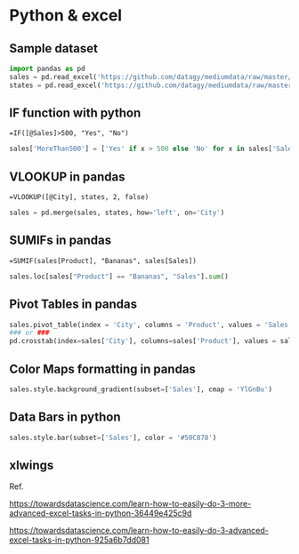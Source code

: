 # Python & excel

## Sample dataset

```python
import pandas as pd
sales = pd.read_excel('https://github.com/datagy/mediumdata/raw/master/pythonexcel.xlsx', sheet_name = 'sales')
states = pd.read_excel('https://github.com/datagy/mediumdata/raw/master/pythonexcel.xlsx', sheet_name = 'states')

```

## IF function with python

```
=IF([@Sales]>500, "Yes", "No")
```

```python
sales['MoreThan500'] = ['Yes' if x > 500 else 'No' for x in sales['Sales']]
```

## VLOOKUP in pandas

```
=VLOOKUP([@City], states, 2, false)
```

```python
sales = pd.merge(sales, states, how='left', on='City')
```

## SUMIFs in pandas

```
=SUMIF(sales[Product], "Bananas", sales[Sales])
```

```python
sales.loc[sales["Product"] == "Bananas", "Sales"].sum()
```

## Pivot Tables in pandas

```python
sales.pivot_table(index = 'City', columns = 'Product', values = 'Sales', aggfunc = 'sum')
### or ###
pd.crosstab(index=sales['City'], columns=sales['Product'], values = sales['Sales'], aggfunc='sum')
```

## Color Maps formatting in pandas

```python
sales.style.background_gradient(subset=['Sales'], cmap = 'YlGnBu')
```

## Data Bars in python

```python
sales.style.bar(subset=['Sales'], color = '#50C878')
```



## xlwings



Ref.

https://towardsdatascience.com/learn-how-to-easily-do-3-more-advanced-excel-tasks-in-python-36449e425c9d

https://towardsdatascience.com/learn-how-to-easily-do-3-advanced-excel-tasks-in-python-925a6b7dd081

